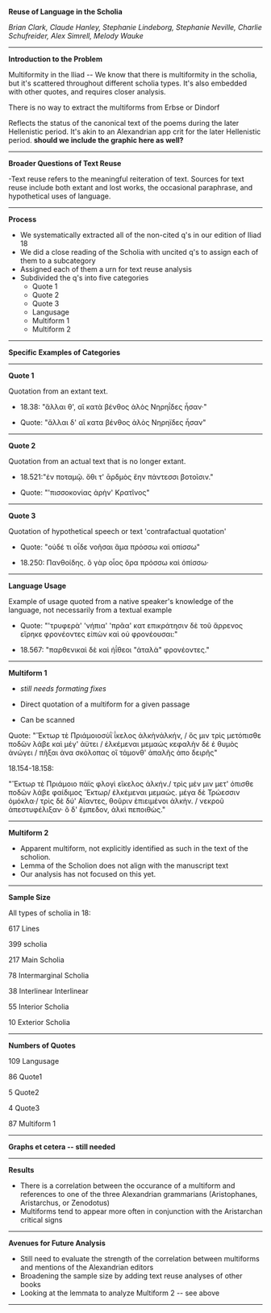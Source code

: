 **Reuse of Language in the Scholia**

*Brian Clark, Claude Hanley, Stephanie Lindeborg, Stephanie Neville, Charlie Schufreider, Alex Simrell, Melody Wauke*

___

**Introduction to the Problem**

Multiformity in the Iliad -- We know that there is multiformity in the scholia, but it's scattered throughout different scholia types.  It's also embedded with other quotes, and requires closer analysis.

There is no way to extract the multiforms from Erbse or Dindorf

Reflects the status of the canonical text of the poems during the later Hellenistic period.  It's akin to an Alexandrian app crit for the later Hellenistic period. **should we include the graphic here as well?**

___

**Broader Questions of Text Reuse**

-Text reuse refers to the meaningful reiteration of text.  Sources for text reuse include both extant and lost works, the occasional paraphrase, and hypothetical uses of language. 
___

**Process**

- We systematically extracted all of the non-cited q's in our edition of Iliad 18
- We did a close reading of the Scholia with uncited q's to assign each of them to a subcategory
- Assigned each of them a urn for text reuse analysis
- Subdivided the q's into five categories
	- Quote 1 
	- Quote 2
	- Quote 3
	- Langusage
	- Multiform 1
	- Multiform 2
___
**Specific Examples of Categories**
___
**Quote 1**

Quotation from an extant text.

- 18.38: "ἄλλαι θ', αἳ κατὰ βένθος ἁλὸς Νηρηΐδες ἦσαν·"

- Quote: "ἄλλαι δ' αἳ κατα βένθος ἁλὸς Νηρηϊδες ἦσαν"

___
**Quote 2**

Quotation from an actual text that is no longer extant.

- 18.521:"ἐν ποταμῷ. ὅθι τ' ᾱρδμὸς ἔην πάντεσσι βοτοῖσιν."

- Quote: "'πισσοκονίας ἀρὴν' Κρατῖνος"
___
**Quote 3**

Quotation of hypothetical speech or text 'contrafactual quotation'

- Quote: "οὐδέ τι οἶδε νοῆσαι ἅμα πρόσσω καὶ οπίσσω"

- 18.250: Πανθοίδης. ὃ γὰρ οἶος ὅρα πρόσσω καὶ ὀπίσσω· 
___
**Language Usage**

Example of usage quoted from a native speaker's knowledge of the language, not necessarily from a textual example

- Quote: "'τρυφερὰ' 'νήπια' 'πρᾶα' κατ επικράτησιν δὲ τοῦ ἄρρενος εἴρηκε φρονέοντες εἰπὼν καὶ οὐ φρονέουσαι:"

- 18.567: "παρθενικαὶ δὲ καὶ ἠΐθεοι "ἀταλὰ" φρονέοντες."

___

**Multiform 1**

- *still needs formating fixes*

- Direct quotation of a multiform for a given passage

- Can be scanned

Quote: "Ἕκτωρ τὲ Πριάμοιοσὺῒ ΐκελος ἀλκὴνἀλκήν, / ὅς μιν τρὶς μετόπισθε ποδῶν λάβε καὶ μέγ' ἀϋτει  / ἐλκέμεναι μεμαώς κεφαλὴν δέ ἑ θυμὸς ἀνώγει / πῆξαι ἀνα σκόλοπας οἳ τάμονθ' ἁπαλῆς ἀπο δειρῆς"

18.154-18.158: 

"Ἕκτωρ τὲ Πριάμοιο πάϊς φλογὶ εἴκελος ἀλκήν./ τρὶς μέν μιν μετ' όπισθε ποδῶν λάβε φαίδιμος Ἕκτωρ/ ἑλκέμεναι μεμαὼς. μέγα δὲ Τρώεσσιν ὁμόκλα·/ τρὶς δὲ δύ' Αἴαντες, θοῦριν ἐπιειμένοι ἀλκὴν. / νεκροῦ ἀπεστυφέλιξαν· ὃ δ' ἔμπεδον, ἀλκὶ πεποιθὼς."


___

**Multiform 2**

- Apparent multiform, not explicitly identified as such in the text of the scholion.  
- Lemma of the Scholion does not align with the manuscript text
- Our analysis has not focused on this yet.

___
**Sample Size**

All types of scholia in 18:

617 Lines

399 scholia

217 Main Scholia

78 Intermarginal Scholia

38 Interlinear Interlinear

55 Interior Scholia

10 Exterior Scholia
___

**Numbers of Quotes**

109 Langusage

86 Quote1

5 Quote2

4 Quote3

87 Multiform 1

___
**Graphs et cetera -- still needed**

___
**Results**

- There is a correlation between the occurance of a multiform and references to one of the three Alexandrian grammarians (Aristophanes, Aristarchus, or Zenodotus)
- Multiforms tend to appear more often in conjunction with the Aristarchan critical signs

___

**Avenues for Future Analysis**

- Still need to evaluate the strength of the correlation between multiforms and mentions of the Alexandrian editors
- Broadening the sample size by adding text reuse analyses of other books
- Looking at the lemmata to analyze Multiform 2 -- see above

___


